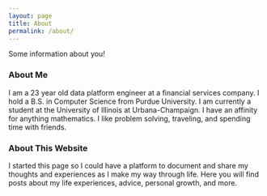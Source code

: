 ```yaml
---
layout: page
title: About
permalink: /about/
---
```


Some information about you!

### About Me

I am a 23 year old data platform engineer at a financial services company. I hold a B.S. in Computer Science from Purdue University. I am currently a student at the University of Illinois at Urbana-Champaign. I have an affinity for anything mathematics. I like problem solving, traveling, and spending time with friends.

### About This Website

I started this page so I could have a platform to document and share my thoughts and experiences as I make my way through life. Here you will find posts about my life experiences, advice, personal growth, and more.
